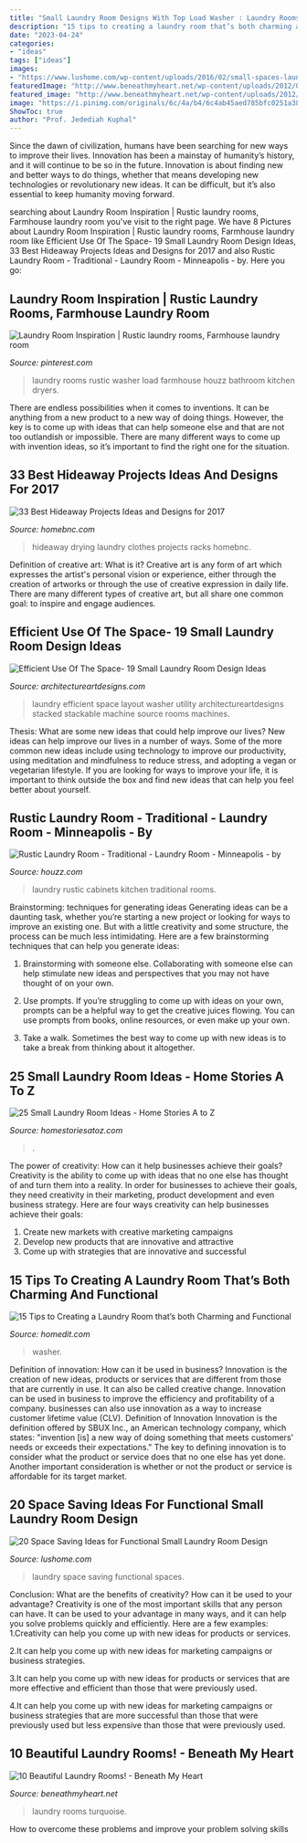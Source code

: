 ```yaml
---
title: "Small Laundry Room Designs With Top Load Washer : Laundry Rooms Rustic Washer Load Farmhouse Houzz Bathroom Kitchen Dryers"
description: "15 tips to creating a laundry room that’s both charming and functional"
date: "2023-04-24"
categories:
- "ideas"
tags: ["ideas"]
images:
- "https://www.lushome.com/wp-content/uploads/2016/02/small-spaces-laundry-room-design-ideas-18.jpg"
featuredImage: "http://www.beneathmyheart.net/wp-content/uploads/2012/02/image142.png"
featured_image: "http://www.beneathmyheart.net/wp-content/uploads/2012/02/image142.png"
image: "https://i.pinimg.com/originals/6c/4a/b4/6c4ab45aed785bfc0251a3817703fd72.jpg"
ShowToc: true
author: "Prof. Jedediah Kuphal"
---
```



Since the dawn of civilization, humans have been searching for new ways to improve their lives. Innovation has been a mainstay of humanity’s history, and it will continue to be so in the future. Innovation is about finding new and better ways to do things, whether that means developing new technologies or revolutionary new ideas. It can be difficult, but it’s also essential to keep humanity moving forward.

	

		
searching about Laundry Room Inspiration | Rustic laundry rooms, Farmhouse laundry room you've visit to the right page. We have 8 Pictures about Laundry Room Inspiration | Rustic laundry rooms, Farmhouse laundry room like Efficient Use Of The Space- 19 Small Laundry Room Design Ideas, 33 Best Hideaway Projects Ideas and Designs for 2017 and also Rustic Laundry Room - Traditional - Laundry Room - Minneapolis - by. Here you go:
		
    
## Laundry Room Inspiration | Rustic Laundry Rooms, Farmhouse Laundry Room

<img loading=lazy src="https://i.pinimg.com/originals/6c/4a/b4/6c4ab45aed785bfc0251a3817703fd72.jpg" onerror="this.onerror=null;this.src='https://tse2.mm.bing.net/th?id=OIP.fuN7KQgnNQHeiZzkQoHT7gHaLE&amp;pid=15.1';" alt="Laundry Room Inspiration | Rustic laundry rooms, Farmhouse laundry room">

_Source: pinterest.com_

>laundry rooms rustic washer load farmhouse houzz bathroom kitchen dryers. 

	

There are endless possibilities when it comes to inventions. It can be anything from a new product to a new way of doing things. However, the key is to come up with ideas that can help someone else and that are not too outlandish or impossible. There are many different ways to come up with invention ideas, so it’s important to find the right one for the situation.

    
## 33 Best Hideaway Projects Ideas And Designs For 2017

<img loading=lazy src="https://cdn.homebnc.com/homeimg/2017/04/14-best-hideaway-projects-ideas-homebnc.jpg" onerror="this.onerror=null;this.src='https://tse3.mm.bing.net/th?id=OIP.7Xg4HPFaoD_Kv-T3yebEDgHaLV&amp;pid=15.1';" alt="33 Best Hideaway Projects Ideas and Designs for 2017">

_Source: homebnc.com_

>hideaway drying laundry clothes projects racks homebnc. 

	

Definition of creative art: What is it?
Creative art is any form of art which expresses the artist's personal vision or experience, either through the creation of artworks or through the use of creative expression in daily life. There are many different types of creative art, but all share one common goal: to inspire and engage audiences.

    
## Efficient Use Of The Space- 19 Small Laundry Room Design Ideas

<img loading=lazy src="http://www.architectureartdesigns.com/wp-content/uploads/2014/03/1930.jpg" onerror="this.onerror=null;this.src='https://tse1.mm.bing.net/th?id=OIP.fDZyetZjsHcxr7h2p63uKQAAAA&amp;pid=15.1';" alt="Efficient Use Of The Space- 19 Small Laundry Room Design Ideas">

_Source: architectureartdesigns.com_

>laundry efficient space layout washer utility architectureartdesigns stacked stackable machine source rooms machines. 

	

Thesis: What are some new ideas that could help improve our lives?
New ideas can help improve our lives in a number of ways. Some of the more common new ideas include using technology to improve our productivity, using meditation and mindfulness to reduce stress, and adopting a vegan or vegetarian lifestyle. If you are looking for ways to improve your life, it is important to think outside the box and find new ideas that can help you feel better about yourself.

    
## Rustic Laundry Room - Traditional - Laundry Room - Minneapolis - By

<img loading=lazy src="https://st.hzcdn.com/simgs/6aa17c960dd86d76_4-8637/traditional-laundry-room.jpg" onerror="this.onerror=null;this.src='https://tse2.mm.bing.net/th?id=OIP.V0bDgVaDhvNQD8DGZQBDLQAAAA&amp;pid=15.1';" alt="Rustic Laundry Room - Traditional - Laundry Room - Minneapolis - by">

_Source: houzz.com_

>laundry rustic cabinets kitchen traditional rooms. 

	

Brainstorming: techniques for generating ideas
Generating ideas can be a daunting task, whether you’re starting a new project or looking for ways to improve an existing one. But with a little creativity and some structure, the process can be much less intimidating.
Here are a few brainstorming techniques that can help you generate ideas:

1. Brainstorming with someone else. Collaborating with someone else can help stimulate new ideas and perspectives that you may not have thought of on your own.

2. Use prompts. If you’re struggling to come up with ideas on your own, prompts can be a helpful way to get the creative juices flowing. You can use prompts from books, online resources, or even make up your own.

3. Take a walk. Sometimes the best way to come up with new ideas is to take a break from thinking about it altogether.

    
## 25 Small Laundry Room Ideas - Home Stories A To Z

<img loading=lazy src="https://www.homestoriesatoz.com/wp-content/uploads/2015/03/25-small-laundry-room-ideas.jpg" onerror="this.onerror=null;this.src='https://tse3.mm.bing.net/th?id=OIP.BSiFhsB39ibc6w9tLE2_iwHaQ0&amp;pid=15.1';" alt="25 Small Laundry Room Ideas - Home Stories A to Z">

_Source: homestoriesatoz.com_

>. 

	

The power of creativity: How can it help businesses achieve their goals?
Creativity is the ability to come up with ideas that no one else has thought of and turn them into a reality. In order for businesses to achieve their goals, they need creativity in their marketing, product development and even business strategy. Here are four ways creativity can help businesses achieve their goals: 
1. Create new markets with creative marketing campaigns 
2. Develop new products that are innovative and attractive 
3. Come up with strategies that are innovative and successful 

    
## 15 Tips To Creating A Laundry Room That’s Both Charming And Functional

<img loading=lazy src="https://cdn.homedit.com/wp-content/uploads/2015/05/space-saving-laundry-room-Stackable.jpg" onerror="this.onerror=null;this.src='https://tse1.mm.bing.net/th?id=OIP.tJ452p6hhzTqXsl_Ckj2QQHaLH&amp;pid=15.1';" alt="15 Tips to Creating a Laundry Room that’s both Charming and Functional">

_Source: homedit.com_

>washer. 

	

Definition of innovation: How can it be used in business?
Innovation is the creation of new ideas, products or services that are different from those that are currently in use. It can also be called creative change. Innovation can be used in business to improve the efficiency and profitability of a company. businesses can also use innovation as a way to increase customer lifetime value (CLV). Definition of Innovation
Innovation is the definition offered by SBUX Inc., an American technology company, which states: "invention [is] a new way of doing something that meets customers' needs or exceeds their expectations." The key to defining innovation is to consider what the product or service does that no one else has yet done. Another important consideration is whether or not the product or service is affordable for its target market.

    
## 20 Space Saving Ideas For Functional Small Laundry Room Design

<img loading=lazy src="https://www.lushome.com/wp-content/uploads/2016/02/small-spaces-laundry-room-design-ideas-18.jpg" onerror="this.onerror=null;this.src='https://tse1.mm.bing.net/th?id=OIP.sri2c47YV2h9ccqGcNJYnAAAAA&amp;pid=15.1';" alt="20 Space Saving Ideas for Functional Small Laundry Room Design">

_Source: lushome.com_

>laundry space saving functional spaces. 

	

Conclusion: What are the benefits of creativity? How can it be used to your advantage?
Creativity is one of the most important skills that any person can have. It can be used to your advantage in many ways, and it can help you solve problems quickly and efficiently. Here are a few examples: 
1.Creativity can help you come up with new ideas for products or services.

2.It can help you come up with new ideas for marketing campaigns or business strategies.

3.It can help you come up with new ideas for products or services that are more effective and efficient than those that were previously used.

4.It can help you come up with new ideas for marketing campaigns or business strategies that are more successful than those that were previously used but less expensive than those that were previously used.

    
## 10 Beautiful Laundry Rooms! - Beneath My Heart

<img loading=lazy src="http://www.beneathmyheart.net/wp-content/uploads/2012/02/image142.png" onerror="this.onerror=null;this.src='https://tse1.mm.bing.net/th?id=OIP.EhbIu_0UDr4iItFVwngupwHaLF&amp;pid=15.1';" alt="10 Beautiful Laundry Rooms! - Beneath My Heart">

_Source: beneathmyheart.net_

>laundry rooms turquoise. 

	

How to overcome these problems and improve your problem solving skills
 

